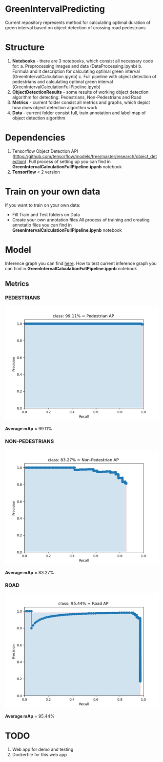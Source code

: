 # GreenIntervalPredicting
Current repository represents method for calculating optimal duration of green interval based on object detection of crossing road pedestrians

# Structure

1. <b>Notebooks</b> - there are 3 notebooks, which consist all necessary code for:
  a. Preprocessing images and data (DataProcessing.ipynb)
  b. Formula and it description  for calculating optimal green interval (GreenIntervalCalculation.ipynb)
  c. Full pipeline with object detection of pedestrians and calculating optimal green interval (GreenIntervalCalculationFullPipeline.ipynb)
2. <b>ObjectDetectionResults</b> - some results of working object detection algorithm for detecting: Pedestrians, Non-Pedestrians and Road
3. <b>Metrics</b> - current folder consist all metrics and graphs, which depict how does object detection algorithm work  
4. <b>Data</b> - current folder  consist full, train annotation and label map of object detection algorithm

# Dependencies

1. </b>Tensorflow Object Detection API</b> (https://github.com/tensorflow/models/tree/master/research/object_detection). Full process of setting up you can find in <b>GreenIntervalCalculationFullPipeline.ipynb</b> notebook
2.  <b>Tensorflow</b> < 2 version

# Train on your own data

If you want to train on your own data: 
- Fill Train and Test folders on Data 
- Create your own annotation files
All process of training and creating annotatio files you can find in <b>GreenIntervalCalculationFullPipeline.ipynb</b> notebook

# Model

Inference graph you can find [here](https://drive.google.com/drive/folders/19McKlvEA2NohkTKk9AGlfo9MX2TWyYWT?usp=sharing).
How to test current inference graph you can find in <b>GreenIntervalCalculationFullPipeline.ipynb</b> notebook

## Metrics

### PEDESTRIANS 

![Preceision-Recall Curve For Pedestrian class](https://github.com/maikReal/GreenIntervalPredicting/blob/master/Metrics/Pedestrian.png)

<b>Average mAp</b> = 99.11%

### NON-PEDESTRIANS 

![Preceision-Recall Curve For Non-Pedestrian class](https://github.com/maikReal/GreenIntervalPredicting/blob/master/Metrics/Non-Pedestrian.png)

<b>Average mAp</b> = 83.27%

### ROAD

![Preceision-Recall Curve For Road class](https://github.com/maikReal/GreenIntervalPredicting/blob/master/Metrics/Road.png)

<b>Average mAp</b> = 95.44%

# TODO

1. Web app for demo and testing
2. Dockerfile for this web app


